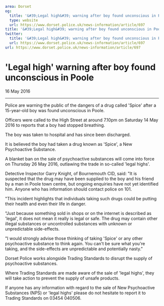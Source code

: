```yaml
area: Dorset
og:
  title: '&#39;Legal high&#39; warning after boy found unconscious in Poole'
  type: website
  url: https://www.dorset.police.uk/news-information/article/697
title: '&#39;Legal high&#39; warning after boy found unconscious in Poole |'
twitter:
  title: '&#39;Legal high&#39; warning after boy found unconscious in Poole'
  url: https://www.dorset.police.uk/news-information/article/697
url: https://www.dorset.police.uk/news-information/article/697
```

# 'Legal high' warning after boy found unconscious in Poole

16 May 2016

* * *

Police are warning the public of the dangers of a drug called 'Spice' after a 15-year-old boy was found unconscious in Poole.

Officers were called to the High Street at around 7.10pm on Saturday 14 May 2016 to reports that a boy had stopped breathing.

The boy was taken to hospital and has since been discharged.

It is believed the boy had taken a drug known as 'Spice', a New Psychoactive Substance.

A blanket ban on the sale of psychoactive substances will come into force on Thursday 26 May 2016, outlawing the trade in so-called 'legal highs'.

Detective Inspector Garry Knight, of Bournemouth CID, said: "It is suspected that the drug may have been supplied to the boy and his friend by a man in Poole town centre, but ongoing enquiries have not yet identified him. Anyone who has information should contact police on 101.

"This incident highlights that individuals taking such drugs could be putting their health and even their life in danger.

"Just because something sold in shops or on the internet is described as 'legal', it does not mean it really is legal or safe. The drug may contain other illegal substances or uncontrolled substances with unknown or unpredictable side-effects.

"I would strongly advise those thinking of taking 'Spice' or any other psychoactive substance to think again. You can't be sure what you're taking, and the side-effects are unpredictable and potentially nasty."

Dorset Police works alongside Trading Standards to disrupt the supply of psychoactive substances.

Where Trading Standards are made aware of the sale of 'legal highs', they will take action to prevent the supply of unsafe products.

If anyone has any information with regard to the sale of New Psychoactive Substances (NPS) or 'legal highs' please do not hesitate to report it to Trading Standards on 03454 040506.
